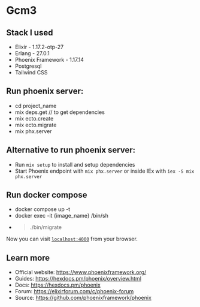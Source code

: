 # Gcm3
## Stack I used
  * Elixir            - 1.17.2-otp-27
  * Erlang            - 27.0.1
  * Phoenix Framework - 1.17.14
  * Postgresql
  * Tailwind CSS

## Run phoenix server:
  * cd project_name
  * mix deps.get // to get dependencies
  * mix ecto.create
  * mix ecto.migrate
  * mix phx.server
  
## Alternative to run phoenix server:
  * Run `mix setup` to install and setup dependencies
  * Start Phoenix endpoint with `mix phx.server` or inside IEx with `iex -S mix phx.server`


## Run docker compose
  * docker compose up -t
  * docker exec -it {image_name} /bin/sh
  * > ./bin/migrate


Now you can visit [`localhost:4000`](http://localhost:4000) from your browser.


## Learn more

  * Official website: https://www.phoenixframework.org/
  * Guides: https://hexdocs.pm/phoenix/overview.html
  * Docs: https://hexdocs.pm/phoenix
  * Forum: https://elixirforum.com/c/phoenix-forum
  * Source: https://github.com/phoenixframework/phoenix
